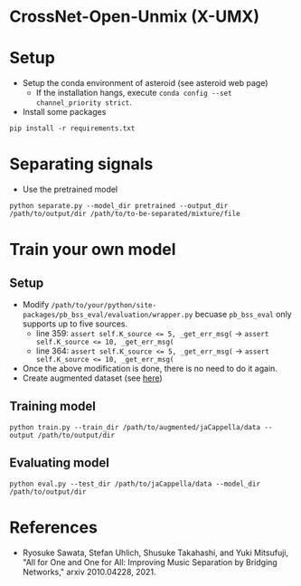 # CrossNet-Open-Unmix (X-UMX)

# Setup
- Setup the conda environment of asteroid (see asteroid web page)
    - If the installation hangs, execute `conda config --set channel_priority strict`.
- Install some packages
```
pip install -r requirements.txt
```

# Separating signals
- Use the pretrained model
```
python separate.py --model_dir pretrained --output_dir /path/to/output/dir /path/to/to-be-separated/mixture/file
```

# Train your own model
## Setup
- Modify `/path/to/your/python/site-packages/pb_bss_eval/evaluation/wrapper.py` becuase `pb_bss_eval` only supports up to five sources.
    - line 359: `assert self.K_source <= 5, _get_err_msg(` -> `assert self.K_source <= 10, _get_err_msg(`
    - line 364: `assert self.K_source <= 5, _get_err_msg(` -> `assert self.K_source <= 10, _get_err_msg(`
- Once the above modification is done, there is no need to do it again.
- Create augmented dataset (see [here](../README.md#how-to-create-augmented-data))

## Training model
```
python train.py --train_dir /path/to/augmented/jaCappella/data --output /path/to/output/dir
```

## Evaluating model
```
python eval.py --test_dir /path/to/jaCappella/data --model_dir /path/to/output/dir
```

# References
- Ryosuke Sawata, Stefan Uhlich, Shusuke Takahashi, and Yuki Mitsufuji, "All for One and One for All: Improving Music Separation by Bridging Networks," arxiv 2010.04228, 2021.

